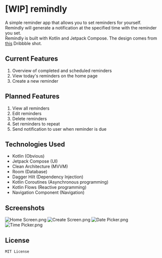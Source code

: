 # [WIP] remindly

A simple reminder app that allows you to set reminders for yourself.  
Remindly will generate a notification at the specified time with the reminder you set.  
Remindly is built with Kotlin and Jetpack Compose. The design comes from [this](https://dribbble.com/shots/20540099-Reminder-App-Concept) Dribbble shot.
## Current Features
1. Overview of completed and scheduled reminders
2. View today's reminders on the home page
3. Create a new reminder

## Planned Features
1. View all reminders
2. Edit reminders
3. Delete reminders
4. Set reminders to repeat
5. Send notification to user when reminder is due

## Technologies Used
* Kotlin (Obvious)
* Jetpack Compose (UI)
* Clean Architecture (MVVM)
* Room (Database)
* Dagger Hilt (Dependency Injection)
* Kotlin Coroutines (Asynchronous programming)
* Kotlin Flows (Reactive programming)
* Navigation Component (Navigation)

## Screenshots
![Home Screen.png](assets/Home%20Screen.png)
![Create Screen.png](assets/Create%20Screen.png)
![Date Picker.png](assets/Date%20Picker.png)
![Time Picker.png](assets/Time%20Picker.png)

## License
```
MIT License
```